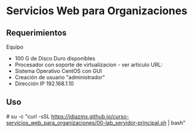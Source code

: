 # Servicios Web para Organizaciones
## Requerimientos
Equipo 
- 100 G de Disco Duro disponibles
- Procesador con soporte de virtualizacion - ver artículo URL:
- Sistema Operativo CentOS con GUI
- Creación de usuario "administrador"
- Dirección IP 192.168.1.10


## Uso
\# su -c "curl -sSL https://jdiazmx.github.io/curso-servicios_web_para_organizaciones/00-lab_servidor-principal.sh | bash"
